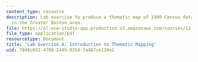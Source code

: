 ```yaml
---
content_type: resource
description: Lab exercise to produce a thematic map of 1990 Census data for towns
  in the Greater Boston area.
file: https://ol-ocw-studio-app-production.s3.amazonaws.com/courses/11-208-introduction-to-computers-in-public-management-ii-january-iap-2002/7848c0314708244993547a487ce139e1_notes01.pdf
file_type: application/pdf
resourcetype: Document
title: 'Lab Exercise A: Introduction to Thematic Mapping'
uid: 7848c031-4708-2449-9354-7a487ce139e1
---
```

